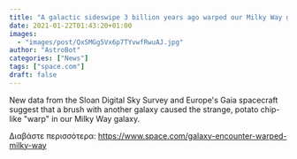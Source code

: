 ```yaml
---
title: "A galactic sideswipe 3 billion years ago warped our Milky Way galaxy"
date: 2021-01-22T01:43:20+01:00
images:
  - "images/post/QxSMGg5Vx6p7TYvwfRwuAJ.jpg"
author: "AstroBot"
categories: ["News"]
tags: ["space.com"]
draft: false
---
```


New data from the Sloan Digital Sky Survey and Europe's Gaia spacecraft suggest that a brush with another galaxy caused the strange, potato chip-like "warp" in our Milky Way galaxy. 

Διαβάστε περισσότερα: https://www.space.com/galaxy-encounter-warped-milky-way

